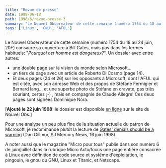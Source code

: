```yaml
---
title: "Revue de presse"
date: 1998-06-18
path: 1998/6/revue-presse-3
summary: "Le Nouvel Observateur de cette semaine (numéro 1754 du 18 au 24 juin, 20F) consacre sa couverture à Bill Gates, mais pas dans les termes habituels: \"Pourquoi cet homme est dangereux?\"."
tags: ['Linux', 'GNU', 'AFUL']
---
```


<P>
Le Nouvel Observateur de cette semaine (numéro 1754 du 18 au 24 juin,
20F) consacre sa couverture à Bill Gates, mais pas dans les termes
habituels: "<EM>Pourquoi cet homme est dangereux?</EM>".
Un dossier avec entre autres:
</P>

<UL>

<LI>une double page sur la vision du monde selon Microsoft...
<LI>un tiers de page avec un article de Roberto Di Cosmo (page 14).
<LI>Et deux pages (24 et 26) sur les opposants à Microsoft, dont l'AFUL
qui est citée, avec son adresse Web et des propos de Stéfane Fermigier
et Bernard lang... et une superbe photo de Stéfane en cravate, pas triès
souriant, certes ;-) , mais en compagnie de Claude Allègre! Ces deux
pages sont signées Dominique Nora.
</UL>

<P>
[<B>Ajouté le 22 juin 1998</B>: le dossier est disponible <A HREF="http://www.nouvelobs.com/search97cgi/vtopic11.dll?action=Search&amp;ResultTemplate=obsweek.hts&amp;Collection=OBSWEEK&amp;SortField[1]=RUBRIQUE&amp;SortOrder[1]=ASC&amp;SortField[2]=TITLE&amp;SortOrder[2]=ASC&amp;QueryText=rubrique&lt;contenu&gt;Dossier">en ligne</A> sur le site du Nouvel Obs.]
</P>

<P>
Pour une analyse un peu plus fine de la situation actuelle du patron de
Microsoft, je recommande plutôt la lecture de
<A HREF="http://www.sjmercury.com/columnists/gillmor/docs/dg061698.htm">Gates' denials should be a warning</A> (Dan Gillmor, SJ Mercury News, 16 juin 1998).
</P>

<P>
A noter aussi que le magazine "Micro pour tous" publie dans son
numéro 6 de juin/juillet dans la rubrique Micro Actu/focus une page
entière consacrée à Linux avec définition de code source et système
d'exploitation, le pingouin, le gnou du GNU, Linux et Titanic, et
Netscape.
</P>



